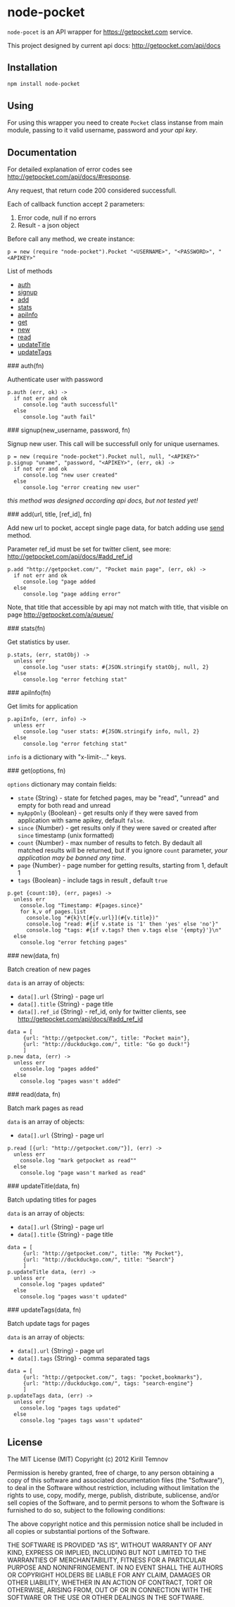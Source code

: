 # node-pocket
  `node-pocet` is an API wrapper for https://getpocket.com service.

  This project designed by current api docs: http://getpocket.com/api/docs


## Installation
   
```bash
npm install node-pocket
```

## Using
   
   For using this wrapper you need to create `Pocket` class instanse from main module, passing
   to it valid username, password and *your api key*.
   

## Documentation

   For detailed explanation of error codes see http://getpocket.com/api/docs/#response.

   Any request, that return code 200 considered successfull.

   Each of callback function accept 2 parameters:

   1) Error code, null if no errors
   2) Result - a json object

   Before call any method, we create instance:

```coffee-script
p = new (require "node-pocket").Pocket "<USERNAME>", "<PASSWORD>", "<APIKEY>"
```

   List of methods

   - [auth](#auth)
   - [signup](#signup)
   - [add](#add)
   - [stats](#stats)
   - [apiInfo](#apiInfo)
   - [get](#get)
   - [new](#new)
   - [read](#read)
   - [updateTitle](#updateTitle)
   - [updateTags](#updateTags)


<a name='auth'>
### auth(fn)   

  Authenticate user with password

```coffee-script
p.auth (err, ok) ->
  if not err and ok
     console.log "auth successfull"
  else
     console.log "auth fail"
```

<a name='signup'>
### signup(new_username, password, fn)

  Signup new user. This call will be successfull only for unique usernames.

```coffee-script
p = new (require "node-pocket").Pocket null, null, "<APIKEY>"
p.signup "uname", "password, "<APIKEY>", (err, ok) ->
  if not err and ok
     console.log "new user created"
  else
     console.log "error creating new user"
```


  *this method was designed according api docs, but not tested yet!*

<a name='add'>
### add(url, title, [ref_id], fn)
    
  Add new url to pocket, accept single page data, for batch adding use [send](#send) method.

  Parameter ref_id must be set for twitter client, see more: http://getpocket.com/api/docs/#add_ref_id
  
```coffee-script
p.add "http://getpocket.com/", "Pocket main page", (err, ok) ->
  if not err and ok
     console.log "page added
  else
     console.log "page adding error"
```

  Note, that title that accessible by api may not match with title, that visible on
  page http://getpocket.com/a/queue/

<a name='stats'>
### stats(fn)

  Get statistics by user.

```coffee-script
p.stats, (err, statObj) ->
  unless err
     console.log "user stats: #{JSON.stringify statObj, null, 2}
  else
     console.log "error fetching stat"
```

<a name='apiInfo'>
### apiInfo(fn) 

  Get limits for application

```coffee-script
p.apiInfo, (err, info) ->
  unless err
     console.log "user stats: #{JSON.stringify info, null, 2}
  else
     console.log "error fetching stat"
```

  `info` is a dictionary with "x-limit-..." keys.

<a name='get'>
### get(options, fn) 

  `options` dictionary may contain fields:

  - `state` {String} - state for fetched pages, may be "read", "unread" and empty for both read and unread
  - `myAppOnly` {Boolean} - get results only if they were saved from application with same apikey, default `false`.
  - `since` {Number} - get results only if they were saved or created after `since` timestamp (unix formatted)
  - `count` {Number} - max number of results to fetch. By dedault all matched results will be returned, but if you ignore `count` parameter, *your application may be banned any time*.
  - `page` {Number} - page number for getting results, starting from 1, default 1
  - `tags` {Boolean} - include tags in result , default `true`

```coffee-script
p.get {count:10}, (err, pages) ->
  unless err
    console.log "Timestamp: #{pages.since}"
    for k,v of pages.list
      console.log "#{k}\t[#{v.url}](#{v.title})"
      console.log "read: #{if v.state is '1' then 'yes' else 'no'}"
      console.log "tags: #{if v.tags? then v.tags else '{empty}'}\n"
  else
    console.log "error fetching pages"
```

<a name='new'> 
### new(data, fn)

  Batch creation of new pages
  
  `data` is an array of objects:
  
  - `data[].url` {String} - page url
  - `data[].title` {String} - page title
  - `data[].ref_id` {String}  - ref_id, only for twitter clients, see http://getpocket.com/api/docs/#add_ref_id

```coffee-script
data = [
     {url: "http://getpocket.com/", title: "Pocket main"},
     {url: "http://duckduckgo.com/", title: "Go go duck!"}
     ]
p.new data, (err) ->
  unless err
    console.log "pages added"
  else
    console.log "pages wasn't added"
```    

<a name='read'> 
### read(data, fn)

  Batch mark pages as read

  `data` is an array of objects:
  
  - `data[].url` {String} - page url

```coffee-script
p.read [{url: "http://getpocket.com/"}], (err) ->
  unless err
    console.log "mark getpocket as read""
  else
    console.log "page wasn't marked as read"
```

<a name='updateTitle'> 
### updateTitle(data, fn)

  Batch updating titles for pages

  `data` is an array of objects:
  
  - `data[].url` {String} - page url
  - `data[].title` {String} - page title

```coffee-script
data = [
     {url: "http://getpocket.com/", title: "My Pocket"},
     {url: "http://duckduckgo.com/", title: "Search"}
     ]
p.updateTitle data, (err) ->
  unless err
    console.log "pages updated"
  else
    console.log "pages wasn't updated"
```  


<a name='updateTags'> 
### updateTags(data, fn)

  Batch update tags for pages

  `data` is an array of objects:
  
  - `data[].url` {String} - page url
  - `data[].tags` {String}  - comma separated tags

```coffee-script
data = [
     {url: "http://getpocket.com/", tags: "pocket,bookmarks"},
     {url: "http://duckduckgo.com/", tags: "search-engine"}
     ]
p.updateTags data, (err) ->
  unless err
    console.log "pages tags updated"
  else
    console.log "pages tags wasn't updated"
```

## License

The MIT License (MIT)
Copyright (c) 2012 Kirill Temnov

Permission is hereby granted, free of charge, to any person obtaining a copy of this software and associated documentation files (the "Software"), to deal in the Software without restriction, including without limitation the rights to use, copy, modify, merge, publish, distribute, sublicense, and/or sell copies of the Software, and to permit persons to whom the Software is furnished to do so, subject to the following conditions:

The above copyright notice and this permission notice shall be included in all copies or substantial portions of the Software.

THE SOFTWARE IS PROVIDED "AS IS", WITHOUT WARRANTY OF ANY KIND, EXPRESS OR IMPLIED, INCLUDING BUT NOT LIMITED TO THE WARRANTIES OF MERCHANTABILITY, FITNESS FOR A PARTICULAR PURPOSE AND NONINFRINGEMENT. IN NO EVENT SHALL THE AUTHORS OR COPYRIGHT HOLDERS BE LIABLE FOR ANY CLAIM, DAMAGES OR OTHER LIABILITY, WHETHER IN AN ACTION OF CONTRACT, TORT OR OTHERWISE, ARISING FROM, OUT OF OR IN CONNECTION WITH THE SOFTWARE OR THE USE OR OTHER DEALINGS IN THE SOFTWARE.
